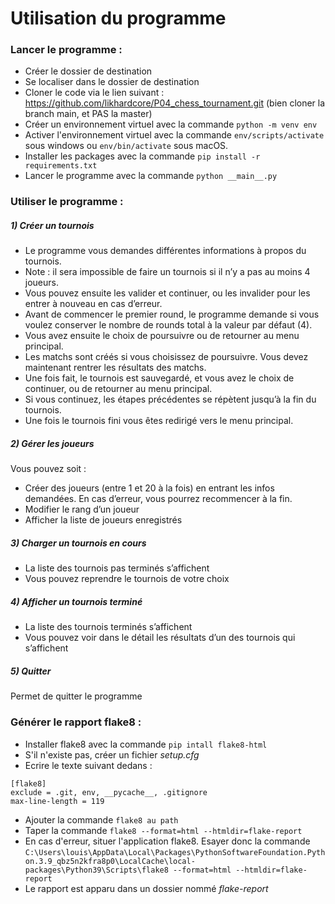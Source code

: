 # Utilisation du programme

### Lancer le programme :
- Créer le dossier de destination
- Se localiser dans le dossier de destination
- Cloner le code via le lien suivant : https://github.com/likhardcore/P04_chess_tournament.git (bien cloner la branch main, et PAS la master)
- Créer un environnement virtuel avec la commande `python -m venv env`
- Activer l'environnement virtuel avec la commande `env/scripts/activate` sous windows ou `env/bin/activate` sous macOS. 
- Installer les packages avec la commande `pip install -r requirements.txt`
- Lancer le programme avec la commande `python __main__.py`

### Utiliser le programme :
##### 1) Créer un tournois
- Le programme vous demandes différentes informations à propos du tournois.
- Note : il sera impossible de faire un tournois si il n’y a pas au moins 4 joueurs.
- Vous pouvez ensuite les valider et continuer, ou les invalider pour les entrer à nouveau en cas d’erreur.
- Avant de commencer le premier round, le programme demande si vous voulez conserver le nombre de rounds total à la valeur par défaut (4).
- Vous avez ensuite le choix de poursuivre ou de retourner au menu principal.
- Les matchs sont créés si vous choisissez de poursuivre. Vous devez maintenant rentrer les résultats des matchs.
- Une fois fait, le tournois est sauvegardé, et vous avez le choix de continuer, ou de retourner au menu principal.
- Si vous continuez, les étapes précédentes se répètent jusqu’à la fin du tournois.
- Une fois le tournois fini vous êtes redirigé vers le menu principal.

##### 2) Gérer les joueurs
Vous pouvez soit :
- Créer des joueurs (entre 1 et 20 à la fois) en entrant les infos demandées. En cas d’erreur, vous pourrez recommencer à la fin.
- Modifier le rang d’un joueur
- Afficher la liste de joueurs enregistrés

##### 3) Charger un tournois en cours
- La liste des tournois pas terminés s’affichent
- Vous pouvez reprendre le tournois de votre choix

##### 4) Afficher un tournois terminé
- La liste des tournois terminés s’affichent
- Vous pouvez voir dans le détail les résultats d’un des tournois qui s’affichent

##### 5) Quitter
Permet de quitter le programme

### Générer le rapport flake8 :
- Installer flake8 avec la commande `pip intall flake8-html`
- S'il n'existe pas, créer un fichier *setup.cfg*
- Ecrire le texte suivant dedans :
```
[flake8]
exclude = .git, env, __pycache__, .gitignore
max-line-length = 119
```
- Ajouter la commande `flake8 au path`
- Taper la commande `flake8 --format=html --htmldir=flake-report`
- En cas d'erreur, situer l'application flake8. Esayer donc la commande  `C:\Users\louis\AppData\Local\Packages\PythonSoftwareFoundation.Python.3.9_qbz5n2kfra8p0\LocalCache\local-packages\Python39\Scripts\flake8 --format=html --htmldir=flake-report`
- Le rapport est apparu dans un dossier nommé *flake-report*